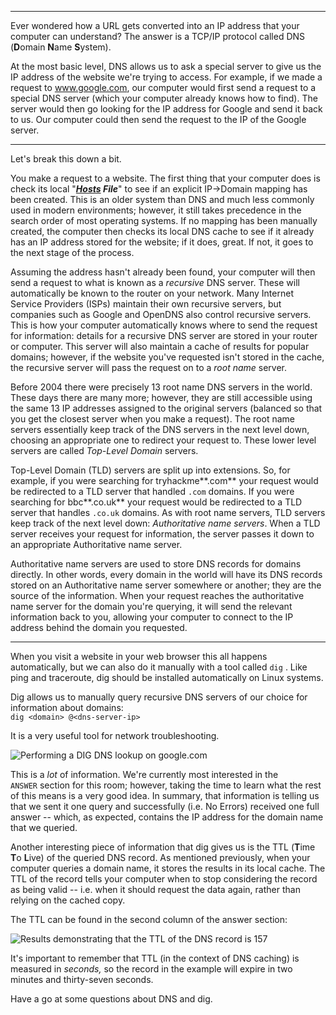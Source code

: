 
---

Ever wondered how a URL gets converted into an IP address that your computer can understand? The answer is a TCP/IP protocol called DNS (**D**omain **N**ame **S**ystem).

At the most basic level, DNS allows us to ask a special server to give us the IP address of the website we're trying to access. For example, if we made a request to www.google.com, our computer would first send a request to a special DNS server (which your computer already knows how to find). The server would then go looking for the IP address for Google and send it back to us. Our computer could then send the request to the IP of the Google server.

---

Let's break this down a bit.

You make a request to a website. The first thing that your computer does is check its local "**_[Hosts](https://www.ionos.co.uk/digitalguide/server/configuration/hosts-file/) File_**" to see if an explicit IP->Domain mapping has been created. This is an older system than DNS and much less commonly used in modern environments; however, it still takes precedence in the search order of most operating systems. If no mapping has been manually created, the computer then checks its local DNS cache to see if it already has an IP address stored for the website; if it does, great. If not, it goes to the next stage of the process.

Assuming the address hasn't already been found, your computer will then send a request to what is known as a _recursive_ DNS server. These will automatically be known to the router on your network. Many Internet Service Providers (ISPs) maintain their own recursive servers, but companies such as Google and OpenDNS also control recursive servers. This is how your computer automatically knows where to send the request for information: details for a recursive DNS server are stored in your router or computer. This server will also maintain a cache of results for popular domains; however, if the website you've requested isn't stored in the cache, the recursive server will pass the request on to a _root name_ server.

Before 2004 there were precisely 13 root name DNS servers in the world. These days there are many more; however, they are still accessible using the same 13 IP addresses assigned to the original servers (balanced so that you get the closest server when you make a request). The root name servers essentially keep track of the DNS servers in the next level down, choosing an appropriate one to redirect your request to. These lower level servers are called _Top-Level_ _Domain_ servers.

Top-Level Domain (TLD) servers are split up into extensions. So, for example, if you were searching for tryhackme**.com** your request would be redirected to a TLD server that handled `.com` domains. If you were searching for bbc**.co.uk** your request would be redirected to a TLD server that handles `.co.uk` domains. As with root name servers, TLD servers keep track of the next level down: _Authoritative name servers_. When a TLD server receives your request for information, the server passes it down to an appropriate Authoritative name server.

Authoritative name servers are used to store DNS records for domains directly. In other words, every domain in the world will have its DNS records stored on an Authoritative name server somewhere or another; they are the source of the information. When your request reaches the authoritative name server for the domain you're querying, it will send the relevant information back to you, allowing your computer to connect to the IP address behind the domain you requested.

---

When you visit a website in your web browser this all happens automatically, but we can also do it manually with a tool called `dig` . Like ping and traceroute, dig should be installed automatically on Linux systems.

Dig allows us to manually query recursive DNS servers of our choice for information about domains:  
`dig <domain> @<dns-server-ip>`

It is a very useful tool for network troubleshooting.

![Performing a DIG DNS lookup on google.com](https://muirlandoracle.co.uk/wp-content/uploads/2020/03/dig-demo.png)

This is a _lot_ of information. We're currently most interested in the `ANSWER` section for this room; however, taking the time to learn what the rest of this means is a very good idea. In summary, that information is telling us that we sent it one query and successfully (i.e. No Errors) received one full answer -- which, as expected, contains the IP address for the domain name that we queried.

Another interesting piece of information that dig gives us is the TTL (**T**ime **T**o **L**ive) of the queried DNS record. As mentioned previously, when your computer queries a domain name, it stores the results in its local cache. The TTL of the record tells your computer when to stop considering the record as being valid -- i.e. when it should request the data again, rather than relying on the cached copy.

The TTL can be found in the second column of the answer section:

![Results demonstrating that the TTL of the DNS record is 157](https://muirlandoracle.co.uk/wp-content/uploads/2020/03/TTL.png)

It's important to remember that TTL (in the context of DNS caching) is measured in _seconds,_ so the record in the example will expire in two minutes and thirty-seven seconds.

Have a go at some questions about DNS and dig.